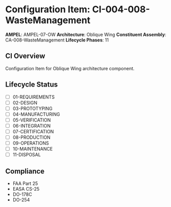 # Configuration Item: CI-004-008-WasteManagement

**AMPEL**: AMPEL-07-OW
**Architecture**: Oblique Wing
**Constituent Assembly**: CA-008-WasteManagement
**Lifecycle Phases**: 11

## CI Overview
Configuration Item for Oblique Wing architecture component.

## Lifecycle Status
- [ ] 01-REQUIREMENTS
- [ ] 02-DESIGN
- [ ] 03-PROTOTYPING
- [ ] 04-MANUFACTURING
- [ ] 05-VERIFICATION
- [ ] 06-INTEGRATION
- [ ] 07-CERTIFICATION
- [ ] 08-PRODUCTION
- [ ] 09-OPERATIONS
- [ ] 10-MAINTENANCE
- [ ] 11-DISPOSAL

## Compliance
- FAA Part 25
- EASA CS-25
- DO-178C
- DO-254
